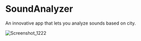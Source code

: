 # SoundAnalyzer
 An innovative app that lets you analyze sounds based on city.
 
![Screenshot_1222](https://github.com/sertaci/Sound-Analyzer/assets/74237094/cc951726-4818-40da-aecd-f2439f94b714)

